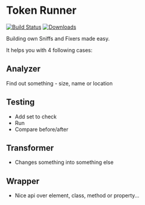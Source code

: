 # Token Runner

[![Build Status](https://img.shields.io/travis/Symplify/TokenRunner/master.svg?style=flat-square)](https://travis-ci.org/Symplify/TokenRunner)
[![Downloads](https://img.shields.io/packagist/dt/symplify/token-runner.svg?style=flat-square)](https://packagist.org/packages/symplify/token-runner/stats)

Building own Sniffs and Fixers made easy.

It helps you with 4 following cases:

## Analyzer

Find out something - size, name or location

## Testing

- Add set to check
- Run
- Compare before/after

## Transformer

- Changes something into something else

## Wrapper

- Nice api over element, class, method or property...
